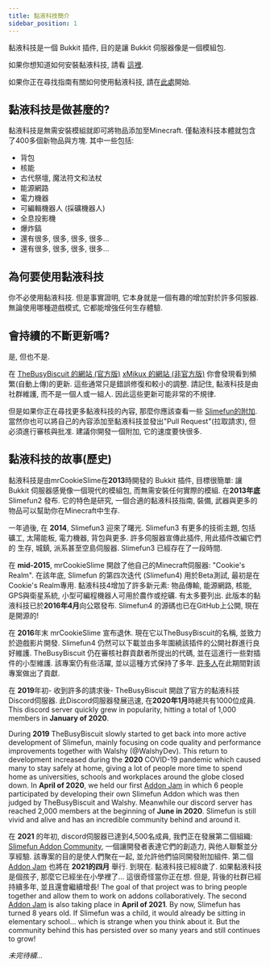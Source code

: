 ```yaml
---
title: 黏液科技簡介
sidebar_position: 1
---
```


黏液科技是一個 Bukkit 插件, 目的是讓 Bukkit 伺服器像是一個模組包.

如果你想知道如何安裝黏液科技, 請看 [這裡](Installing-Slimefun).

如果你正在尋找指南有關如何使用黏液科技, 請在[此處](Getting-Started)開始.

## 黏液科技是做甚麼的?

黏液科技是無需安裝模組就即可將物品添加至Minecraft. 僅黏液科技本體就包含了400多個新物品與方塊. 其中一些包括:

* 背包
* 核能
* 古代祭壇, 魔法符文和法杖
* 能源網路
* 電力機器
* 可編輯機器人 (採礦機器人)
* 全息投影機
* 爆炸鎬
* 還有很多, 很多, 很多, 很多...
* 還有很多, 很多, 很多, 很多...

## 為何要使用黏液科技

你不必使用黏液科技. 但是事實證明, 它本身就是一個有趣的增加對於許多伺服器. 無論使用哪種遊戲模式, 它都能增強任何生存體驗.

## 會持續的不斷更新嗎?

是, 但也不是.

在 [TheBusyBiscuit 的網站 (官方版)](https://thebusybiscuit.github.io/builds/TheBusyBiscuit/Slimefun4/master/) [xMikux 的網站 (非官方版)](https://xmikux.github.io/builds/xmikux/Slimefun4/master/) 你會發現看到頻繁(自動上傳)的更新. 這些通常只是錯誤修復和較小的調整. 請記住, 黏液科技是由社群維護, 而不是一個人或一組人. 因此這些更新可能非常的不規律.

但是如果你正在尋找更多黏液科技的內容, 那麼你應該查看一些 [Slimefun的附加](Addons). 當然你也可以將自己的內容添加至黏液科技並發出"Pull Request"(拉取請求), 但必須進行審核與批准. 建議你開發一個附加, 它的速度要快很多.

## 黏液科技的故事(歷史)

黏液科技是由mrCookieSlime在**2013**時開發的 Bukkit 插件, 目標很簡單: 讓 Bukkit 伺服器感覺像一個現代的模組包, 而無需安裝任何實際的模組. 在**2013年底** Slimefun2 發布. 它的特色是研究, 一個合適的黏液科技指南, 裝備, 武器與更多的物品可以幫助你在Minecraft中生存.

一年過後, 在 **2014**, Slimefun3 迎來了曙光. Slimefun3 有更多的技術主題, 包括 礦工, 太陽能板, 電力機器, 背包與更多. 許多伺服器宣傳此插件, 用此插件改編它們的 生存, 城鎮, 派系甚至空島伺服器. Slimefun3 已經存在了一段時間.

在 **mid-2015**, mrCookieSlime 開啟了他自己的Minecraft伺服器: "Cookie's Realm". 在該年底, Slimefun 的第四次迭代 (Slimefun4) 用於Beta測試, 最初是在Cookie's Realm專用. 黏液科技4增加了許多新元素: 物品傳輸, 能源網路, 核能, GPS與衛星系統, 小型可編程機器人可用於農作或挖礦. 有太多要列出. 此版本的黏液科技已於**2016年4月**向公眾發布. Slimefun4 的源碼也已在GitHub上公開, 現在是開源的!

在 **2016**年末 mrCookieSlime 宣布退休. 現在它以TheBusyBiscuit的名稱, 並致力於遊戲影片開發. Slimefun4 仍然可以下載並由多年圍繞該插件的公開社群進行良好維護. TheBusyBiscuit 仍在審核社群貢獻者所提出的代碼, 並在這進行一些對插件的小型維護. 該專案仍有些活躍, 並以這種方式保持了多年. [許多人](https://github.com/Slimefun/Slimefun4/graphs/contributors)在此期間對該專案做出了貢獻.

在 **2019**年初- 收到許多的請求後- TheBusyBiscuit 開啟了官方的黏液科技Discord伺服器. 此Discord伺服器發展迅速, 在**2020年1月**時總共有1000位成員. This discord server quickly grew in popularity, hitting a total of 1,000 members in **January of 2020**.

During **2019** TheBusyBiscuit slowly started to get back into more active development of Slimefun, mainly focusing on code quality and performance improvements together with Walshy (@WalshyDev). This return to development increased during the **2020** COVID-19 pandemic which caused many to stay safely at home, giving a lot of people more time to spend home as universities, schools and workplaces around the globe closed down. In **April of 2020**, we held our first [Addon Jam](Addon-Jam-2020) in which 6 people participated by developing their own Slimefun Addon which was then judged by TheBusyBiscuit and Walshy. Meanwhile our discord server has reached 2,000 members at the beginning of **June in 2020**. Slimefun is still vivid and alive and has an incredible community behind and around it.

在 **2021** 的年初, discord伺服器已達到4,500名成員, 我們正在發展第二個組織: [Slimefun Addon Community](https://github.com/Slimefun-Addon-Community), 一個讓開發者表達它們的創造力, 與他人聯繫並分享經驗. 該專案的目的是使人們聚在一起, 並允許他們協同開發附加組件. 第二個 [Addon Jam](Addon-Jam-2021) 也將在 **2021的四月** 舉行. 到現在. 黏液科技已經8歲了. 如果黏液科技是個孩子, 那麼它已經坐在小學裡了... 這很奇怪當你正在想. 但是, 背後的社群已經持續多年, 並且還會繼續增長! The goal of that project was to bring people together and allow them to work on addons collaboratively. The second [Addon Jam](Addon-Jam-2021) is also taking place in **April of 2021**. By now, Slimefun has turned 8 years old. If Slimefun was a child, it would already be sitting in elementary school... which is strange when you think about it. But the community behind this has persisted over so many years and still continues to grow!

*未完待續...*
